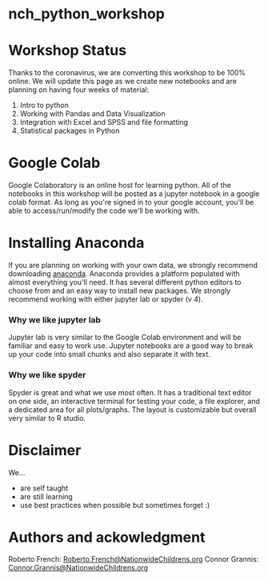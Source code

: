 # nch_python_workshop

# Workshop Status
Thanks to the coronavirus, we are converting this workshop to be 100% online.  We will update this page as we create new notebooks and are planning on having four weeks of material:
1. Intro to python
2. Working with Pandas and Data Visualization
3. Integration with Excel and SPSS and file formatting
4. Statistical packages in Python

# Google Colab
Google Colaboratory is an online host for learning python.  All of the notebooks in this workshop will be posted as a jupyter notebook in a google colab format.  As long as you're signed in to your google account, you'll be able to access/run/modify the code we'll be working with.

# Installing Anaconda
If you are planning on working with your own data, we strongly recommend downloading [anaconda](https://www.anaconda.com/distribution/#download-section).  Anaconda provides a platform populated with almost everything you'll need. It has several different python editors to choose from and an easy way to install new packages.  We strongly recommend working with either jupyter lab or spyder (v 4).

### Why we like jupyter lab
Jupyter lab is very similar to the Google Colab environment and will be familiar and easy to work use.  Jupyter notebooks are a good way to break up your code into small chunks and also separate it with text.

### Why we like spyder
Spyder is great and what we use most often.  It has a traditional text editor on one side, an interactive terminal for testing your code, a file explorer, and a dedicated area for all plots/graphs.  The layout is customizable but overall very similar to R studio.
# Disclaimer
We...
- are self taught
- are still learning
- use best practices when possible but sometimes forget :)

# Authors and ackowledgment
Roberto French: Roberto.French@NationwideChildrens.org
Connor Grannis: Connor.Grannis@NationwideChildrens.org
